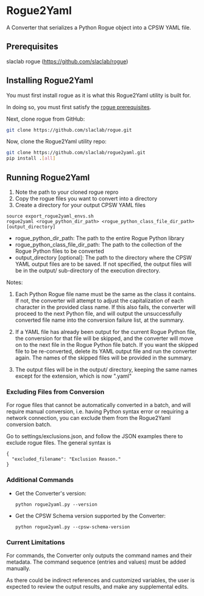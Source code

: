 # Rogue2Yaml
A Converter that serializes a Python Rogue object into a CPSW YAML file.

## Prerequisites
slaclab rogue (https://github.com/slaclab/rogue)


## Installing Rogue2Yaml
You must first install rogue as it is what this Rogue2Yaml utility is built for.

In doing so, you must first satisfy the [rogue prerequisites](https://github.com/slaclab/rogue#python-packages-required, "Rogue Requirements for Python").

Next, clone rogue from GitHub:

```sh
git clone https://github.com/slaclab/rogue.git
```

Now, clone the Rogue2Yaml utility repo:
```sh
git clone https://github.com/slaclab/rogue2yaml.git
pip install .[all]
```

## Running Rogue2Yaml

1. Note the path to your cloned rogue repro
2. Copy the rogue files you want to convert into a directory
3. Create a directory for your output CPSW YAML files 

```
source export_rogue2yaml_envs.sh
rogue2yaml <rogue_python_dir_path> <rogue_python_class_file_dir_path> [output_directory]
```
   * rogue_python_dir_path: The path to the entire Rogue Python library
   * rogue_python_class_file_dir_path: The path to the collection of the Rogue Python files to be converted
   * output_directory [optional]: The path to the directory where the CPSW YAML output files are to be saved. If not
   specified, the output files will be in the output/ sub-directory of the execution directory.
   
   Notes:
   
   1. Each Python Rogue file name must be the same as the class it contains. If not, the converter will attempt
      to adjust the capitalization of each character in the provided class name. If this also fails, the converter will
      proceed to the next Python file, and will output the unsuccessfully converted file name into the conversion
      failure list, at the summary.
   
   2. If a YAML file has already been output for the current Rogue Python file, the conversion for that file will be
      skipped, and the converter will move on to the next file in the Rogue Python file batch. If you want the skipped
      file to be re-converted, delete its YAML output file and run the converter again. The names of the skipped files
      will be provided in the summary.
      
   3. The output files will be in the output/ directory, keeping the same names except for the extension, which is now 
      ".yaml" 

### Excluding Files from Conversion

For rogue files that cannot be automatically converted in a batch, and will require manual conversion, i.e. having
Python syntax error or requiring a network connection, you can exclude them from the Rogue2Yaml conversion batch.

Go to settings/exclusions.json, and follow the JSON examples there to exclude rogue files. The general syntax is

```
{
  "excluded_filename": "Exclusion Reason."
}
```
   
### Additional Commands

* Get the Converter's version:

    ```python rogue2yaml.py --version```

* Get the CPSW Schema version supported by the Converter:

    ```python rogue2yaml.py --cpsw-schema-version```

### Current Limitations

For commands, the Converter only outputs the command names and their metadata. The command sequence (entries and
values) must be added manually.

As there could be indirect references and customized variables, the user is expected to review the output results,
and make any supplemental edits.
